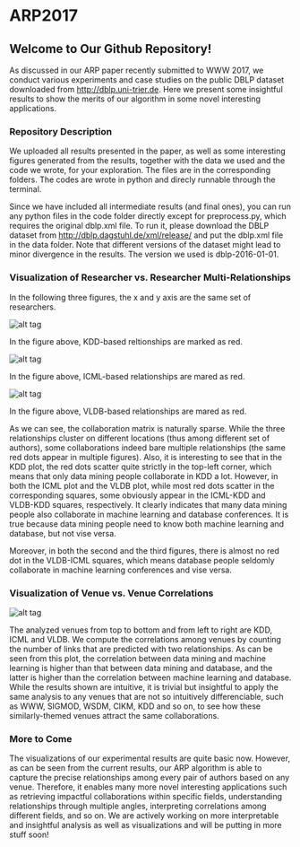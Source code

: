 # ARP2017

## Welcome to Our Github Repository!

As discussed in our ARP paper recently submitted to WWW 2017, we conduct various experiments and case studies on the public DBLP dataset downloaded from http://dblp.uni-trier.de. Here we present some insightful results to show the merits of our algorithm in some novel interesting applications.

### Repository Description

We uploaded all results presented in the paper, as well as some interesting figures generated from the results, together with the data we used and the code we wrote, for your exploration. The files are in the corresponding folders. The codes are wrote in python and direcly runnable through the terminal. 

Since we have included all intermediate results (and final ones), you can run any python files in the code folder directly except for preprocess.py, which requires the original dblp.xml file. To run it, please download the DBLP dataset from http://dblp.dagstuhl.de/xml/release/ and put the dblp.xml file in the data folder. Note that different versions of the dataset might lead to minor divergence in the results. The version we used is dblp-2016-01-01.

### Visualization of Researcher vs. Researcher Multi-Relationships
In the following three figures, the x and y axis are the same set of researchers.

![alt tag](https://raw.githubusercontent.com/yangji9181/ARP2017/master/figures/kddheat.png)

In the figure above, KDD-based reltionships are marked as red.

![alt tag](https://raw.githubusercontent.com/yangji9181/ARP2017/master/figures/icmlheat.png)

In the figure above, ICML-based relationships are mared as red.

![alt tag](https://raw.githubusercontent.com/yangji9181/ARP2017/master/figures/vldbheat.png)

In the figure above, VLDB-based relationships are mared as red.

As we can see, the collaboration matrix is naturally sparse. While the three relationships cluster on different locations (thus among different set of authors), some collaborations indeed bare multiple relationships (the same red dots appear in multiple figures). Also, it is interesting to see that in the KDD plot, the red dots scatter quite strictly in the top-left corner, which means that only data mining people collaborate in KDD a lot. However, in both the ICML plot and the VLDB plot, while most red dots scatter in the corresponding squares, some obviously appear in the ICML-KDD and VLDB-KDD squares, respectively. It clearly indicates that many data mining people also collaborate in machine learning and database conferences. It is true because data mining people need to know both machine learning and database, but not vise versa.


Moreover, in both the second and the third figures, there is almost no red dot in the VLDB-ICML squares, which means database people seldomly collaborate in machine learning conferences and vise versa. 

### Visualization of Venue vs. Venue Correlations

![alt tag](https://raw.githubusercontent.com/yangji9181/ARP2017/master/figures/vxvheat.png)

The analyzed venues from top to bottom and from left to right are KDD, ICML and VLDB. We compute the correlations among venues by counting the number of links that are predicted with two relationships. As can be seen from this plot, the correlation between data mining and machine learning is higher than that between data mining and database, and the latter is higher than the correlation between machine learning and database. While the results shown are intuitive, it is trivial but insightful to apply the same analysis to any venues that are not so intuitively differenciable, such as WWW, SIGMOD, WSDM, CIKM, KDD and so on, to see how these similarly-themed venues attract the same collaborations.

### More to Come

The visualizations of our experimental results are quite basic now. However, as can be seen from the current results, our ARP algorithm is able to capture the precise relationships among every pair of authors based on any venue. Therefore, it enables many more novel interesting applications such as retrieving impactful collaborations within specific fields, understanding relationships through multiple angles, interpreting correlations among different fields, and so on. We are actively working on more interpretable and insightful analysis as well as visualizations and will be putting in more stuff soon!

